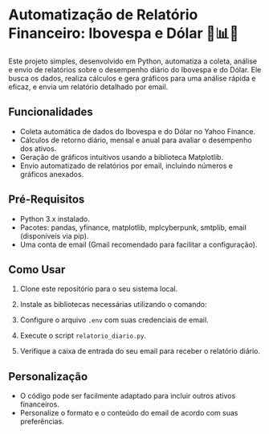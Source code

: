 # Automatização de Relatório Financeiro: Ibovespa e Dólar 🐍📊📧

Este projeto simples, desenvolvido em Python, automatiza a coleta, análise e envio de relatórios sobre o desempenho diário do Ibovespa e do Dólar. Ele busca os dados, realiza cálculos e gera gráficos para uma análise rápida e eficaz, e envia um relatório detalhado por email.

## Funcionalidades

- Coleta automática de dados do Ibovespa e do Dólar no Yahoo Finance.
- Cálculos de retorno diário, mensal e anual para avaliar o desempenho dos ativos.
- Geração de gráficos intuitivos usando a biblioteca Matplotlib.
- Envio automatizado de relatórios por email, incluindo números e gráficos anexados.

## Pré-Requisitos

- Python 3.x instalado.
- Pacotes: pandas, yfinance, matplotlib, mplcyberpunk, smtplib, email (disponíveis via pip).
- Uma conta de email (Gmail recomendado para facilitar a configuração).

## Como Usar

1. Clone este repositório para o seu sistema local.

2. Instale as bibliotecas necessárias utilizando o comando:

3. Configure o arquivo `.env` com suas credenciais de email.

4. Execute o script `relatorio_diario.py`.

5. Verifique a caixa de entrada do seu email para receber o relatório diário.

## Personalização

- O código pode ser facilmente adaptado para incluir outros ativos financeiros.
- Personalize o formato e o conteúdo do email de acordo com suas preferências.

